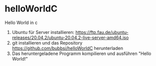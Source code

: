 # helloWorldC
Hello World in c

1. Ubuntu für Server installieren:
	https://ftp.fau.de/ubuntu-releases/20.04.2/ubuntu-20.04.2-live-server-amd64.iso
2. git installieren und das Repository https://github.com/bubbsi/helloWorldC herunterladen
3. Das heruntergeladene Programm kompilieren und ausführen "Hello World!"
	
